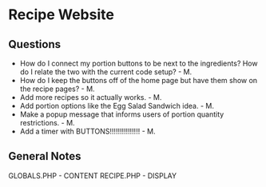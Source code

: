 # Recipe Website

## Questions

- How do I connect my portion buttons to be next to the ingredients? How do I relate the two with the current code setup? - M.
- How do I keep the buttons off of the home page but have them show on the recipe pages? - M.
- Add more recipes so it actually works. - M.
- Add portion options like the Egg Salad Sandwich idea. - M.
- Make a popup message that informs users of portion quantity restrictions. - M.
- Add a timer with BUTTONS!!!!!!!!!!!!!!! - M.

## General Notes

GLOBALS.PHP - CONTENT
RECIPE.PHP - DISPLAY


